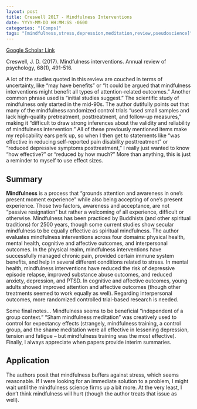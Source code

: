 ```yaml
---
layout: post
title: Creswell 2017 - Mindfulness Interventions
date: YYYY-MM-DD HH:MM:SS -0600
categories: "[Comps]"
tags: "[mindfulness,stress,depression,meditation,review,pseudoscience]"
---
```


[Google Scholar Link](https://scholar.google.com/scholar?hl=en&as_sdt=0%2C45&q=mindfulness+interventions&btnG=)

Creswell, J. D. (2017). Mindfulness interventions. Annual review of psychology, 68(1), 491-516.

A lot of the studies quoted in this review are couched in terms of uncertainty, like “may have benefits” or “It could be argued that mindfulness interventions might benefit all types of attention-related outcomes.”  Another common phrase used is “initial studies suggest.”  The scientific study of mindfulness only started in the mid-90s.  The author dutifully points out that many of the mindfulness randomized control trials “used small samples and lack high-quality pretreatment, posttreatment, and follow-up measures,” making it “difficult to draw strong inferences about the validity and reliability of mindfulness intervention.”  All of these previously mentioned items make my replicability ears perk up, so when I then get to statements like “was effective in reducing self-reported pain disability posttreatment” or “reduced depressive symptoms posttreatment,” I really just wanted to know “how effective?” or “reduced by how much?”  More than anything, this is just a reminder to myself to use effect sizes.

## Summary
**Mindfulness** is a process that “grounds attention and awareness in one’s present moment experience” while also being accepting of one’s present experience.  Those two factors, awareness and acceptance, are not “passive resignation” but rather a welcoming of all experience, difficult or otherwise.  Mindfulness has been practiced by Buddhists (and other spiritual traditions) for 2500 years, though some current studies show secular mindfulness to be equally effective as spiritual mindfulness.  The author evaluates mindfulness interventions across four domains: physical health, mental health, cognitive and affective outcomes, and interpersonal outcomes.  In the physical realm, mindfulness interventions have successfully managed chronic pain, provided certain immune system benefits, and help in several different conditions related to stress.  In mental health, mindfulness interventions have reduced the risk of depressive episode relapse, improved substance abuse outcomes, and reduced anxiety, depression, and PTSD.  In cognitive and affective outcomes, young adults showed improved attention and affective outcomes (though other treatments seemed to work equally as well).  Regarding interpersonal outcomes, more randomized controlled trial-based research is needed.

Some final notes… Mindfulness seems to be beneficial “independent of a group context.”  “Sham mindfulness meditation” was creatively used to control for expectancy effects (strangely,  mindfulness training, a control group, and the shame meditation were all effective in lessening depression, tension and fatigue – but mindfulness training was the most effective).  Finally, I always appreciate when papers provide interim summaries.  

## Application
The authors posit that mindfulness buffers against stress, which seems reasonable.  If I were looking for an immediate solution to a problem, I might wait until the mindfulness science firms up a bit more.  At the very least, I don’t think mindfulness will hurt (though the author treats that issue as well).

